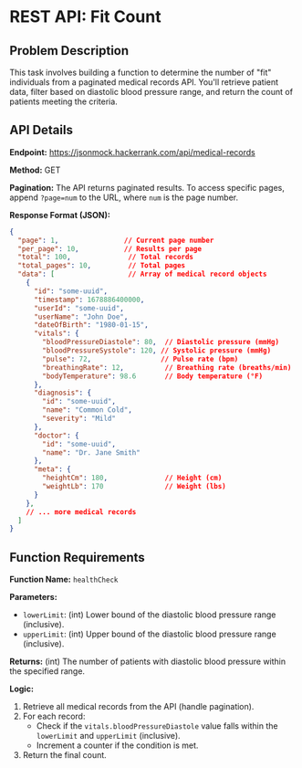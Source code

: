 # REST API: Fit Count

## Problem Description

This task involves building a function to determine the number of "fit" individuals from a paginated medical records API. You'll retrieve patient data, filter based on diastolic blood pressure range, and return the count of patients meeting the criteria.

## API Details

**Endpoint:** https://jsonmock.hackerrank.com/api/medical-records

**Method:** GET

**Pagination:** The API returns paginated results. To access specific pages, append `?page=num` to the URL, where `num` is the page number.

**Response Format (JSON):**

```json
{
  "page": 1,                // Current page number
  "per_page": 10,           // Results per page
  "total": 100,              // Total records
  "total_pages": 10,         // Total pages
  "data": [                  // Array of medical record objects
    {
      "id": "some-uuid",
      "timestamp": 1678886400000,
      "userId": "some-uuid",
      "userName": "John Doe",
      "dateOfBirth": "1980-01-15",
      "vitals": {
        "bloodPressureDiastole": 80,  // Diastolic pressure (mmHg)
        "bloodPressureSystole": 120, // Systolic pressure (mmHg)
        "pulse": 72,                 // Pulse rate (bpm)
        "breathingRate": 12,          // Breathing rate (breaths/min)
        "bodyTemperature": 98.6       // Body temperature (°F)
      },
      "diagnosis": {
        "id": "some-uuid",
        "name": "Common Cold",
        "severity": "Mild"
      },
      "doctor": {
        "id": "some-uuid",
        "name": "Dr. Jane Smith"
      },
      "meta": {
        "heightCm": 180,              // Height (cm)
        "weightLb": 170               // Weight (lbs)
      }
    },
    // ... more medical records
  ]
}
```

## Function Requirements

**Function Name:** `healthCheck`

**Parameters:**

* `lowerLimit`: (int) Lower bound of the diastolic blood pressure range (inclusive).
* `upperLimit`: (int) Upper bound of the diastolic blood pressure range (inclusive).

**Returns:** (int) The number of patients with diastolic blood pressure within the specified range.

**Logic:**

1. Retrieve all medical records from the API (handle pagination).
2. For each record:
   - Check if the `vitals.bloodPressureDiastole` value falls within the `lowerLimit` and `upperLimit` (inclusive).
   - Increment a counter if the condition is met.
3. Return the final count.
